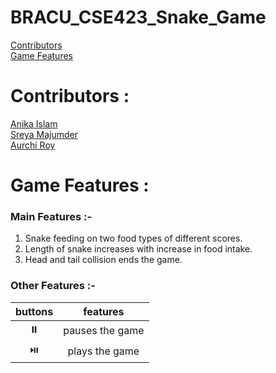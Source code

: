 # BRACU_CSE423_Snake_Game

[Contributors](#Contributors) <br/>
[Game Features](#Game-Features)

# Contributors : 

[Anika Islam](https://github.com/anikabytes) <br/>
[Sreya Majumder](https://github.com/sreya-majumder) <br/>
[Aurchi Roy]()

# Game Features : 

### Main Features :-
1. Snake feeding on two food types of different scores. <br/>
2. Length of snake increases with increase in food intake. <br/>
3. Head and tail collision ends the game. <br/>

### Other Features :-
| buttons | features |
| :-------: |  :-------: | 
|    ⏸️       |      pauses the game      |
|    ⏯️      |      plays the game      |
